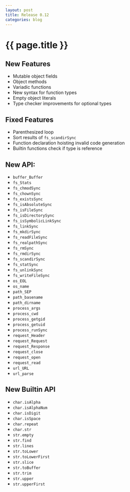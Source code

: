 ```yaml
---
layout: post
title: Release 0.12
categories: blog
---
```


# {{ page.title }}

## New Features
- Mutable object fields
- Object methods
- Variadic functions
- New syntax for function types
- Empty object literals
- Type checker improvements for optional types

## Fixed Features
- Parenthesized loop
- Sort results of `fs_scandirSync`
- Function declaration hoisting invalid code generation
- Builtin functions check if type is reference

## New API:
- `buffer_Buffer`
- `fs_Stats`
- `fs_chmodSync`
- `fs_chownSync`
- `fs_existsSync`
- `fs_isAbsoluteSync`
- `fs_isFileSync`
- `fs_isDirectorySync`
- `fs_isSymbolicLinkSync`
- `fs_linkSync`
- `fs_mkdirSync`
- `fs_readFileSync`
- `fs_realpathSync`
- `fs_rmSync`
- `fs_rmdirSync`
- `fs_scandirSync`
- `fs_statSync`
- `fs_unlinkSync`
- `fs_writeFileSync`
- `os_EOL`
- `os_name`
- `path_SEP`
- `path_basename`
- `path_dirname`
- `process_args`
- `process_cwd`
- `process_getgid`
- `process_getuid`
- `process_runSync`
- `request_Header`
- `request_Request`
- `request_Response`
- `request_close`
- `request_open`
- `request_read`
- `url_URL`
- `url_parse`

## New Builtin API
- `char.isAlpha`
- `char.isAlphaNum`
- `char.isDigit`
- `char.isSpace`
- `char.repeat`
- `char.str`
- `str.empty`
- `str.find`
- `str.lines`
- `str.toLower`
- `str.toLowerFirst`
- `str.slice`
- `str.toBuffer`
- `str.trim`
- `str.upper`
- `str.upperFirst`
